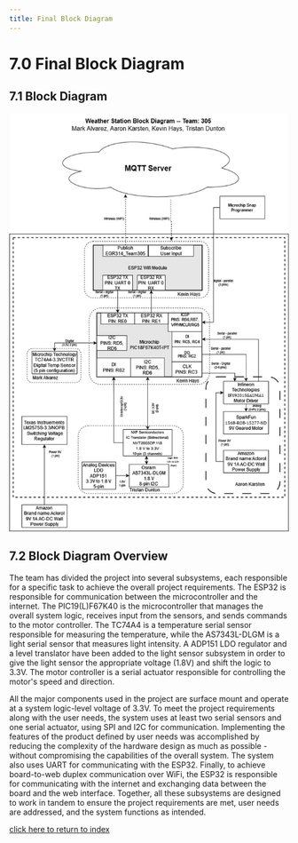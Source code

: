 ```yaml
---
title: Final Block Diagram
---
```


# 7.0 Final Block Diagram
## 7.1 Block Diagram

![Figure 7A: Block Diagram.](/photos/block1.jpg "Figure 7A: Block Diagram.")

## 7.2 Block Diagram Overview
The team has divided the project into several subsystems, each responsible for a specific task to achieve the overall project requirements. The ESP32 is responsible for communication between the microcontroller and the internet. The PIC19(L)F67K40 is the microcontroller that manages the overall system logic, receives input from the sensors, and sends commands to the motor controller. The TC74A4 is a temperature serial sensor responsible for measuring the temperature, while the AS7343L-DLGM is a light serial sensor that measures light intensity. A ADP151 LDO regulator and a level translator have been added to the light sensor subsystem in order to give the light sensor the appropriate voltage (1.8V) and shift the logic to 3.3V. The motor controller is a serial actuator responsible for controlling the motor's speed and direction. 

All the major components used in the project are surface mount and operate at a system logic-level voltage of 3.3V. To meet the project requirements along with the user needs, the system uses at least two serial sensors and one serial actuator, using SPI and I2C for communication. Implementing the features of the product defined by user needs was accomplished by reducing the complexity of the hardware design as much as possible - without compromising the capabilities of the overall system. The system also uses UART for communicating with the ESP32. Finally, to achieve board-to-web duplex communication over WiFi, the ESP32 is responsible for communicating with the internet and exchanging data between the board and the web interface. Together, all these subsystems are designed to work in tandem to ensure the project requirements are met, user needs are addressed, and the system functions as intended.

[click here to return to index](/index)

